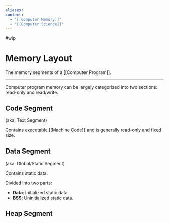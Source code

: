 ```yaml
---
aliases:
context:
  - "[[Computer Memory]]"
  - "[[Computer Science]]"
---
```


#wip

# Memory Layout

The memory segments of a [[Computer Program]].

---

Computer program memory can be largely categorized into two sections: read-only and read/write.

## Code Segment

(aka. Text Segment)

Contains executable [[Machine Code]] and is generally read-only and fixed size.

## Data Segment

(aka. Global/Static Segment)

Contains static data.

Divided into two parts:

- **Data**: Initialized static data.
- **BSS**: Uninitialized static data.

## Heap Segment



